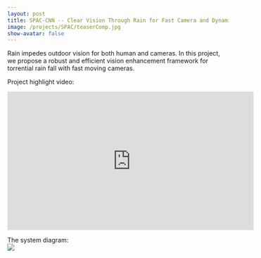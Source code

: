 ```yaml
---
layout: post
title: SPAC-CNN -- Clear Vision Through Rain for Fast Camera and Dynamic Scenes [CVPR18']
image: /projects/SPAC/teaserComp.jpg
show-avatar: false
---
```


Rain impedes outdoor vision for both human and cameras. In this project, we propose a robust and efficient vision enhancement framework for torrential rain fall with fast moving cameras.  
  
Project highlight video:  
<center><iframe width="560" height="315" src="https://www.youtube.com/embed/6m7V8bB0P40" frameborder="0" allow="autoplay; encrypted-media" allowfullscreen></iframe></center>
  
The system diagram:  
![](https://hotndy.github.io/projects/SPAC/systemDiagram.png)
